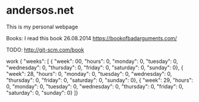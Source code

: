 andersos.net
============

This is my personal webpage


Books:
I read this book 26.08.2014 https://bookofbadarguments.com/


TODO:
http://git-scm.com/book


work
{
"weeks": [
    { "week": 00, "hours": 0, "monday": 0, "tuesday": 0, "wednesday": 0, "thursday": 0, "friday": 0, "saturday": 0, "sunday": 0},
    { "week": 28, "hours": 0, "monday": 0, "tuesday": 0, "wednesday": 0, "thursday": 0, "friday": 0, "saturday": 0, "sunday": 0},
    { "week": 29, "hours": 0, "monday": 0, "tuesday": 0, "wednesday": 0, "thursday": 0, "friday": 0, "saturday": 0, "sunday": 0}
]}
